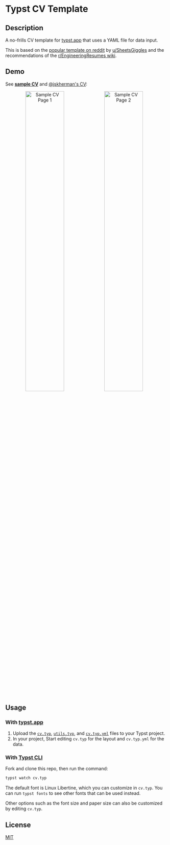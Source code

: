 # Typst CV Template

## Description

A no-frills CV template for [typst.app](https://typst.app) that uses a YAML file for data input.

This is based on the [popular template on reddit](https://web.archive.org/https://old.reddit.com/r/jobs/comments/7y8k6p/im_an_exrecruiter_for_some_of_the_top_companies/) by [u/SheetsGiggles](https://web.archive.org/https://old.reddit.com/user/SheetsGiggles) and the recommendations of the [r/EngineeringResumes wiki](https://web.archive.org/https://old.reddit.com/r/EngineeringResumes/comments/m2cc65/new_and_improved_wiki).

## Demo

See [**sample CV**](cv.pdf) and [@jskherman's CV](https://go.jskherman.com/cv):

<!-- ![Sample CV Page 1](https://github.com/jskherman/cv.typ/assets/68434444/ff35d521-d48e-4c32-a6fe-d19ae390512c) -->
<!-- ![Sample CV Page 2](https://github.com/jskherman/cv.typ/assets/68434444/76840b60-4224-495d-a637-30b8ddfa91c3) -->

<div align="center">
  <img src="https://github.com/jskherman/cv.typ/assets/68434444/ff35d521-d48e-4c32-a6fe-d19ae390512c" alt="Sample CV Page 1" style="float: left; width: 49%; height: auto;">
  <img src="https://github.com/jskherman/cv.typ/assets/68434444/76840b60-4224-495d-a637-30b8ddfa91c3" alt="Sample CV Page 2" style="float: left; width: 49%; height: auto;">
</div>

## Usage

### With [typst.app](https://typst.app)

1. Upload the [`cv.typ`](cv.typ), [`utils.typ`](utils.typ), and [`cv.typ.yml`](cv.typ.yml) files to your Typst project.
2. In your project, Start editing `cv.typ` for the layout and `cv.typ.yml` for the data.

### With [Typst CLI](https://github.com/typst/typst)

Fork and clone this repo, then run the command:
```bash
typst watch cv.typ
```

The default font is Linux Libertine, which you can customize in `cv.typ`. You can run `typst fonts` to see other fonts that can be used instead.

Other options such as the font size and paper size can also be customized by editing `cv.typ`.

## License

[MIT](LICENSE)

